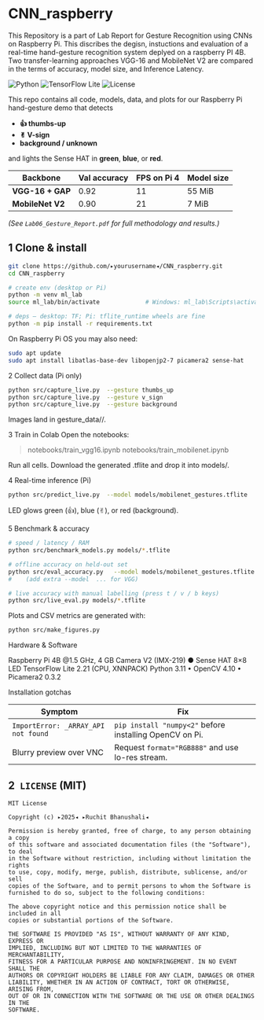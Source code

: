 # CNN_raspberry
This Repository is a part of Lab Report for Gesture Recognition using CNNs on Raspberry Pi.
This discribes the degisn, instuctions and evaluation of a real-time hand-gesture recognition system deplyed on a raspberry PI 4B.
Two transfer-learning approaches VGG-16 and MobileNet V2 are compared in the terms of accuracy, model size, and Inference Latency.

![Python](https://img.shields.io/badge/Python-3.11-blue.svg)
![TensorFlow Lite](https://img.shields.io/badge/TF_Lite-2.21-orange.svg)
![License](https://img.shields.io/badge/License-MIT-green.svg)

This repo contains all code, models, data, and plots for our Raspberry Pi
hand-gesture demo that detects

* **👍 thumbs-up**
* **✌︎ V-sign**
* **background / unknown**

and lights the Sense HAT in **green**, **blue**, or **red**.

| Backbone            | Val accuracy | FPS on Pi 4 | Model size |
|---------------------|--------------|-------------|------------|
| **VGG-16 + GAP**    | 0.92         | 11          | 55 MiB     |
| **MobileNet V2**    | 0.90         | 21          |  7 MiB     |

*(See `Lab06_Gesture_Report.pdf` for full methodology and results.)*


## 1  Clone & install

```bash
git clone https://github.com/▸yourusername◂/CNN_raspberry.git
cd CNN_raspberry

# create env (desktop or Pi)
python -m venv ml_lab
source ml_lab/bin/activate             # Windows: ml_lab\Scripts\activate

# deps — desktop: TF; Pi: tflite_runtime wheels are fine
python -m pip install -r requirements.txt

```

On Raspberry Pi OS you may also need:
```bash
sudo apt update
sudo apt install libatlas-base-dev libopenjp2-7 picamera2 sense-hat
```

2 Collect data (Pi only)
```bash
python src/capture_live.py  --gesture thumbs_up
python src/capture_live.py  --gesture v_sign
python src/capture_live.py  --gesture background
```
Images land in gesture_data/<gesture>/.


3 Train in Colab
Open the notebooks:
> notebooks/train_vgg16.ipynb
> notebooks/train_mobilenet.ipynb

Run all cells.
Download the generated .tflite and drop it into models/.


4 Real-time inference (Pi)
```bash
python src/predict_live.py  --model models/mobilenet_gestures.tflite
```
LED glows green (👍), blue (✌︎), or red (background).


5 Benchmark & accuracy
```bash
# speed / latency / RAM
python src/benchmark_models.py models/*.tflite

# offline accuracy on held-out set
python src/eval_accuracy.py   --model models/mobilenet_gestures.tflite
#    (add extra --model  ... for VGG)

# live accuracy with manual labelling (press t / v / b keys)
python src/live_eval.py models/*.tflite
```

Plots and CSV metrics are generated with:

```bash
python src/make_figures.py
```


Hardware & Software

Raspberry Pi 4B @1.5 GHz, 4 GB
Camera V2 (IMX-219) ● Sense HAT 8×8 LED
TensorFlow Lite 2.21 (CPU, XNNPACK)
Python 3.11 • OpenCV 4.10 • Picamera2 0.3.2


Installation gotchas

| Symptom                                        | Fix                                                     |
| ---------------------------------------------- | ------------------------------------------------------- |
| `ImportError: _ARRAY_API not found`            | `pip install "numpy<2"` before installing OpenCV on Pi. |
| Blurry preview over VNC                        | Request `format="RGB888"` and use lo-res stream.        |


## 2 `LICENSE`  (MIT)

```text
MIT License

Copyright (c) ▸2025◂ ▸Ruchit Bhanushali◂

Permission is hereby granted, free of charge, to any person obtaining a copy
of this software and associated documentation files (the "Software"), to deal
in the Software without restriction, including without limitation the rights
to use, copy, modify, merge, publish, distribute, sublicense, and/or sell
copies of the Software, and to permit persons to whom the Software is
furnished to do so, subject to the following conditions:

The above copyright notice and this permission notice shall be included in all
copies or substantial portions of the Software.

THE SOFTWARE IS PROVIDED "AS IS", WITHOUT WARRANTY OF ANY KIND, EXPRESS OR
IMPLIED, INCLUDING BUT NOT LIMITED TO THE WARRANTIES OF MERCHANTABILITY,
FITNESS FOR A PARTICULAR PURPOSE AND NONINFRINGEMENT. IN NO EVENT SHALL THE
AUTHORS OR COPYRIGHT HOLDERS BE LIABLE FOR ANY CLAIM, DAMAGES OR OTHER
LIABILITY, WHETHER IN AN ACTION OF CONTRACT, TORT OR OTHERWISE, ARISING FROM,
OUT OF OR IN CONNECTION WITH THE SOFTWARE OR THE USE OR OTHER DEALINGS IN THE
SOFTWARE.
```
